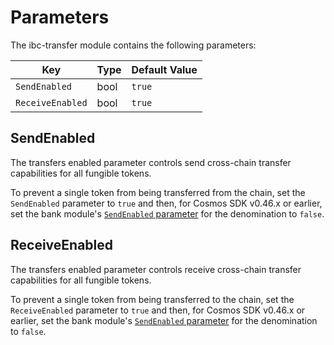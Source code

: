 <!--
order: 7
-->

# Parameters

The ibc-transfer module contains the following parameters:

| Key              | Type | Default Value |
|------------------|------|---------------|
| `SendEnabled`    | bool | `true`        |
| `ReceiveEnabled` | bool | `true`        |

## SendEnabled

The transfers enabled parameter controls send cross-chain transfer capabilities for all fungible
tokens.

To prevent a single token from being transferred from the chain, set the `SendEnabled` parameter to `true` and then, for Cosmos SDK v0.46.x or earlier, set the bank module's [`SendEnabled` parameter](https://github.com/cosmos/cosmos-sdk/blob/release/v0.46.x/x/bank/spec/05_params.md#sendenabled) for the denomination to `false`.

## ReceiveEnabled

The transfers enabled parameter controls receive cross-chain transfer capabilities for all fungible
tokens.

To prevent a single token from being transferred to the chain, set the `ReceiveEnabled` parameter to `true` and
then, for Cosmos SDK v0.46.x or earlier, set the bank module's [`SendEnabled` parameter](https://github.com/cosmos/cosmos-sdk/blob/release/v0.46.x/x/bank/spec/05_params.md#sendenabled) for the denomination to `false`.
